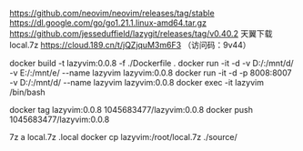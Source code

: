 https://github.com/neovim/neovim/releases/tag/stable
https://dl.google.com/go/go1.21.1.linux-amd64.tar.gz
https://github.com/jesseduffield/lazygit/releases/tag/v0.40.2
天翼下载local.7z https://cloud.189.cn/t/jQZjquM3m6F3 （访问码：9v44）

docker build -t lazyvim:0.0.8 -f ./Dockerfile .
docker run -it -d -v D:/:/mnt/d/ -v E:/:/mnt/e/ --name lazyvim lazyvim:0.0.8
docker run -it -d -p 8008:8007 -v D:/:/mnt/d/ --name lazyvim lazyvim:0.0.8
docker exec -it lazyvim /bin/bash


docker tag lazyvim:0.0.8 1045683477/lazyvim:0.0.8
docker push 1045683477/lazyvim:0.0.8

7z a local.7z .local
docker cp lazyvim:/root/local.7z ./source/